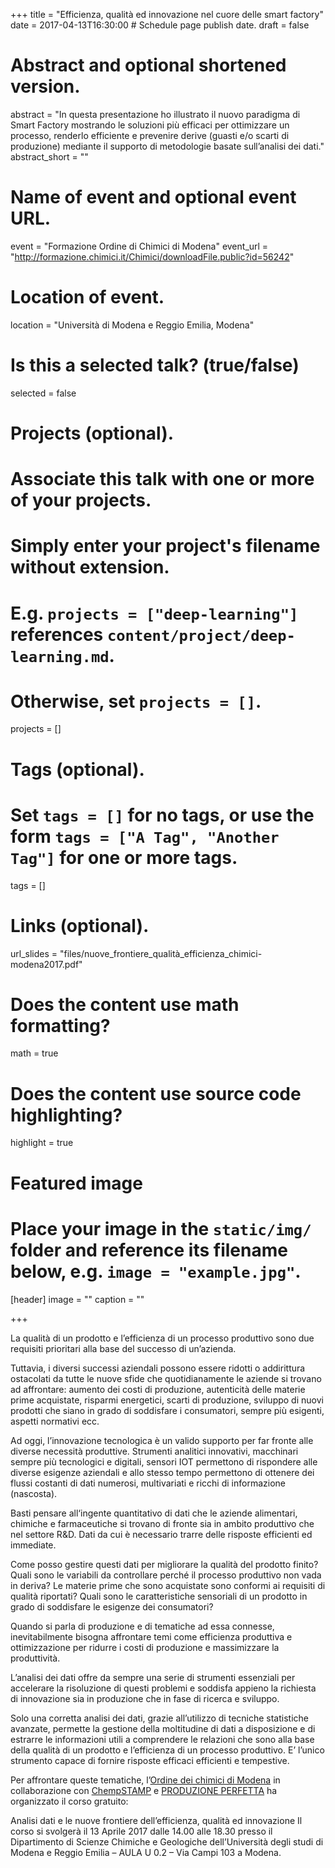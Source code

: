 +++
title = "Efficienza, qualità ed innovazione nel cuore delle smart factory"
date = 2017-04-13T16:30:00  # Schedule page publish date.
draft = false

# Abstract and optional shortened version.
abstract = "In questa presentazione ho illustrato il nuovo paradigma di Smart Factory mostrando le soluzioni più efficaci per ottimizzare un processo, renderlo efficiente e prevenire derive (guasti e/o scarti di produzione) mediante il supporto di metodologie basate sull’analisi dei dati."
abstract_short = ""

# Name of event and optional event URL.
event = "Formazione Ordine di Chimici di Modena"
event_url = "http://formazione.chimici.it/Chimici/downloadFile.public?id=56242"

# Location of event.
location = "Università di Modena e Reggio Emilia, Modena"

# Is this a selected talk? (true/false)
selected = false

# Projects (optional).
#   Associate this talk with one or more of your projects.
#   Simply enter your project's filename without extension.
#   E.g. `projects = ["deep-learning"]` references `content/project/deep-learning.md`.
#   Otherwise, set `projects = []`.
projects = []

# Tags (optional).
#   Set `tags = []` for no tags, or use the form `tags = ["A Tag", "Another Tag"]` for one or more tags.
tags = []

# Links (optional).
url_slides = "files/nuove_frontiere_qualità_efficienza_chimici-modena2017.pdf"


# Does the content use math formatting?
math = true

# Does the content use source code highlighting?
highlight = true

# Featured image
# Place your image in the `static/img/` folder and reference its filename below, e.g. `image = "example.jpg"`.
[header]
image = ""
caption = ""

+++

La qualità di un prodotto e l’efficienza di un processo produttivo sono due requisiti prioritari alla base del successo di un’azienda.

Tuttavia, i diversi successi aziendali possono essere ridotti o addirittura ostacolati da tutte le nuove sfide che quotidianamente le aziende si trovano ad affrontare: aumento dei costi di produzione, autenticità delle materie prime acquistate, risparmi energetici, scarti di produzione, sviluppo di nuovi prodotti che siano in grado di soddisfare i consumatori, sempre più esigenti, aspetti normativi ecc.

Ad oggi, l’innovazione tecnologica è un valido supporto per far fronte alle diverse necessità produttive. Strumenti analitici innovativi, macchinari sempre più tecnologici e digitali, sensori IOT permettono di rispondere alle diverse esigenze aziendali e allo stesso tempo permettono di ottenere dei flussi costanti di dati numerosi, multivariati e ricchi di informazione (nascosta).

Basti pensare all‘ingente quantitativo di dati che le aziende alimentari, chimiche e farmaceutiche si trovano di fronte sia in ambito produttivo che nel settore R&D. Dati da cui è necessario trarre delle risposte efficienti ed immediate.

Come posso gestire questi dati per migliorare la qualità del prodotto finito? Quali sono le variabili da controllare perché il processo produttivo non vada in deriva? Le materie prime che sono acquistate sono conformi ai requisiti di qualità riportati? Quali sono le caratteristiche sensoriali di un prodotto in grado di soddisfare le esigenze dei consumatori?

Quando si parla di produzione e di tematiche ad essa connesse, inevitabilmente bisogna affrontare temi come efficienza produttiva e ottimizzazione per ridurre i costi di produzione e massimizzare la produttività.

L’analisi dei dati offre da sempre una serie di strumenti essenziali per accelerare la risoluzione di questi problemi e soddisfa appieno la richiesta di innovazione sia in produzione che in fase di ricerca e sviluppo.

Solo una corretta analisi dei dati, grazie all’utilizzo di tecniche statistiche avanzate, permette la gestione della moltitudine di dati a disposizione e di estrarre le informazioni utili a comprendere le relazioni che sono alla base della qualità di un prodotto e l’efficienza di un processo produttivo. E’ l’unico strumento capace di fornire risposte efficaci efficienti e tempestive.

Per affrontare queste tematiche, l’[Ordine dei chimici di Modena](https://www.chimicimodena.it/) in collaborazione con [ChempSTAMP](http://www.chemstamp.it/index.php?lang=it) e [PRODUZIONE PERFETTA](http://www.produzioneperfetta.it/) ha organizzato il corso gratuito:

Analisi dati e le nuove frontiere dell’efficienza, qualità ed innovazione
Il corso si svolgerà il 13 Aprile 2017 dalle 14.00 alle 18.30 presso il Dipartimento di Scienze Chimiche e Geologiche dell’Università degli studi di Modena e Reggio Emilia – AULA U 0.2 –   Via Campi 103 a Modena.